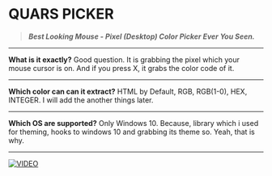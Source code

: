# QUARS PICKER
> ***Best Looking Mouse - Pixel (Desktop) Color Picker Ever You Seen.***

****
**What is it exactly?**
Good question. It is grabbing the pixel which your mouse cursor is on. And if you press X, it grabs the color code of it.
****
**Which color can can it extract?**
HTML by Default, RGB, RGB(1-0), HEX, INTEGER. I will add the another things later.
****
**Which OS are supported?**
Only Windows 10. Because, library which i used for theming, hooks to windows 10 and grabbing its theme so. Yeah, that is why.
****
[![VIDEO](https://i.imgur.com/ST87MJI.gif "VIDEO")](https://i.imgur.com/ST87MJI.gif "VIDEO")


